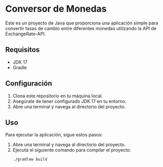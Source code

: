 # Conversor de Monedas

Este es un proyecto de Java que proporciona una aplicación simple para convertir tasas de cambio entre diferentes monedas utilizando la API de ExchangeRate-API.

## Requisitos

- JDK 17
- Gradle

## Configuración

1. Clona este repositorio en tu máquina local.
2. Asegúrate de tener configurado JDK 17 en tu entorno.
3. Abre una terminal y navega al directorio del proyecto.

## Uso

Para ejecutar la aplicación, sigue estos pasos:

1. Abre una terminal y navega al directorio del proyecto.
2. Ejecuta el siguiente comando para compilar el proyecto:
   ```sh
   ./gradlew build
